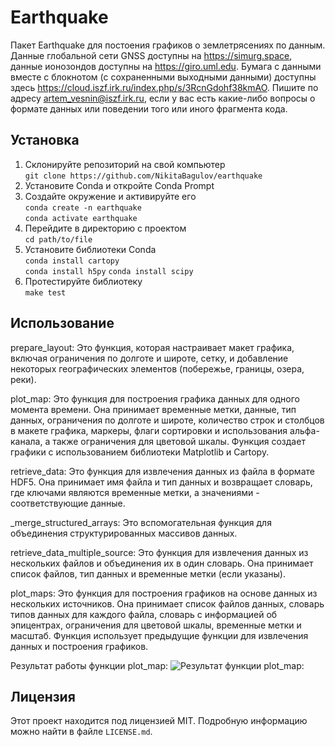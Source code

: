 # Earthquake
 Пакет Earthquake для постоения графиков о землетрясениях по данным. Данные глобальной сети GNSS доступны на https://simurg.space, данные ионозондов доступны на https://giro.uml.edu. Бумага с данными вместе с блокнотом (с сохраненными выходными данными) доступны здесь https://cloud.iszf.irk.ru/index.php/s/3RcnGdohf38kmAO. Пишите по адресу artem_vesnin@iszf.irk.ru, если у вас есть какие-либо вопросы о формате данных или поведении того или иного фрагмента кода.


## Установка
1. Склонируйте репозиторий на свой компьютер\
```git clone https://github.com/NikitaBagulov/earthquake```
2. Установите Conda и откройте Conda Prompt
3. Создайте окружение и активируйте его\
```conda create -n earthquake```\
```conda activate earthquake```
4. Перейдите в директорию с проектом\
```cd path/to/file```
5. Установите библиотеки Conda\
```conda install cartopy```\
```conda install h5py```
```conda install scipy```
7. Протестируйте библиотеку \
```make test```


 

## Использование
prepare_layout: Это функция, которая настраивает макет графика, включая ограничения по долготе и широте, сетку, и добавление некоторых географических элементов (побережье, границы, озера, реки).

plot_map: Это функция для построения графика данных для одного момента времени. Она принимает временные метки, данные, тип данных, ограничения по долготе и широте, количество строк и столбцов в макете графика, маркеры, флаги сортировки и использования альфа-канала, а также ограничения для цветовой шкалы. Функция создает графики с использованием библиотеки Matplotlib и Cartopy.

retrieve_data: Это функция для извлечения данных из файла в формате HDF5. Она принимает имя файла и тип данных и возвращает словарь, где ключами являются временные метки, а значениями - соответствующие данные.

_merge_structured_arrays: Это вспомогательная функция для объединения структурированных массивов данных.

retrieve_data_multiple_source: Это функция для извлечения данных из нескольких файлов и объединения их в один словарь. Она принимает список файлов, тип данных и временные метки (если указаны).

plot_maps: Это функция для построения графиков на основе данных из нескольких источников. Она принимает список файлов данных, словарь типов данных для каждого файла, словарь с информацией об эпицентрах, ограничения для цветовой шкалы, временные метки и масштаб. Функция использует предыдущие функции для извлечения данных и построения графиков.



Результат работы функции plot_map:
![Результат функции plot_map:][1]

[1]:https://github.com/NikitaBagulov/earthquake/blob/develop/images/image1.png

## Лицензия

Этот проект находится под лицензией MIT. Подробную информацию можно найти в файле `LICENSE.md`.

